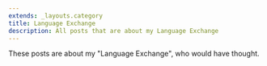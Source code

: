 ```yaml
---
extends: _layouts.category
title: Language Exchange
description: All posts that are about my Language Exchange
---
```

          
These posts are about my "Language Exchange", who would have thought.

